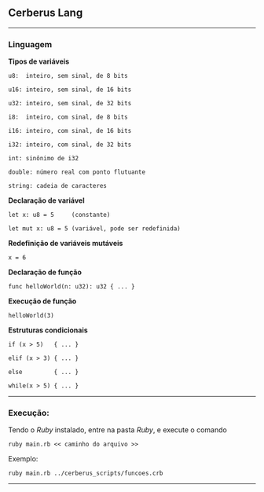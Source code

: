 ## Cerberus Lang

--------------------------

### Linguagem

**Tipos de variáveis**

```
u8:  inteiro, sem sinal, de 8 bits

u16: inteiro, sem sinal, de 16 bits

u32: inteiro, sem sinal, de 32 bits

i8:  inteiro, com sinal, de 8 bits

i16: inteiro, com sinal, de 16 bits

i32: inteiro, com sinal, de 32 bits

int: sinônimo de i32

double: número real com ponto flutuante

string: cadeia de caracteres
```

**Declaração de variável**

```
let x: u8 = 5     (constante)

let mut x: u8 = 5 (variável, pode ser redefinida)
```

**Redefinição de variáveis mutáveis**

```
x = 6
```

**Declaração de função**

```
func helloWorld(n: u32): u32 { ... }
```

**Execução de função**

```
helloWorld(3)
```

**Estruturas condicionais**

```
if (x > 5)   { ... }

elif (x > 3) { ... }

else         { ... }

while(x > 5) { ... }
```

---------------------------

### Execução:

Tendo o _Ruby_ instalado, entre na pasta _Ruby_, e execute o comando

```
ruby main.rb << caminho do arquivo >>
```

Exemplo:

```
ruby main.rb ../cerberus_scripts/funcoes.crb
```

--------------------------